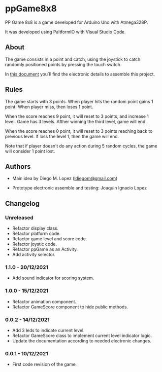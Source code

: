 # ppGame8x8

PP Game 8x8 is a game developed for Arduino Uno with Atmega328P.

It was developed using PaltformIO with Visual Studio Code.

## About

The game consists in a point and catch, using the joystick to catch randomly positioned points by pressing the touch switch.

In [this document](./doc/README.md) you´ll find the electronic details to assemble this project.

## Rules

The game starts with 3 points. When player hits the random point gains 1 point. When player miss, then loses 1 point.

When the score reaches 9 point, it will reset to 3 points, and increase 1 level. Game has 3 levels. Afther winning the third level, game will end.

When the score reaches 0 point, it will reset to 3 points reaching back to previous level. If loss the level 1, then the game will end.

Note that if player doesn't do any action during 5 random cycles, the game will consider 1 point lost.

## Authors

- Main idea by Diego M. Lopez (ldiegom@gmail.com)

- Prototype electronic assemble and testing: Joaquin Ignacio Lopez

## Changelog

### Unreleased

- Refactor display class.
- Refactor platform code.
- Refactor game level and score code.
- Refactor joystic code.
- Refactor ppGame as an Activity.
- Add activity selector.

### 1.1.0 - 20/12/2021

- Add sound indicator for scoring system.

### 1.0.0 - 15/12/2021

- Refactor animation component.
- Refactor GameScore component to hide public methods.

### 0.0.2 - 14/12/2021

- Add 3 leds to indicate current level.
- Refactor GameScore class to implement current level indicator logic.
- Update the documentation according to needed electronic changes.

### 0.0.1 - 10/12/2021

- First code revision of the game.
